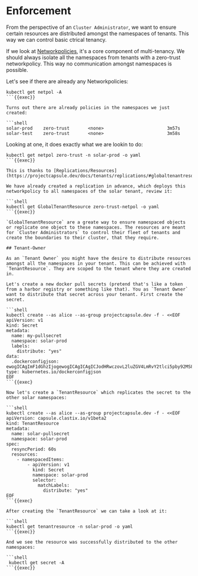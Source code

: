 
# Enforcement

From the perspective of an `Cluster Administrator`, we want to ensure certain resources are distributed amongst the namespaces of tenants. This way we can control basic ctrical tenancy.

If we look at [Networkpolicies](https://kubernetes.io/docs/concepts/services-networking/network-policies/), it's a core component of multi-tenancy. We should always isolate all the namespaces from tenants with a zero-trust networkpolicy. This way no communication amongst namespaces is possible.

Let's see if there are already any Networkpolicies:

```shell
kubectl get netpol -A 
```{{exec}}

Turns out there are already policies in the namespaces we just created:

```shell
solar-prod    zero-trust       <none>                        3m57s
solar-test    zero-trust       <none>                        3m58s
```

Looking at one, it does exactly what we are lookin to do:

```shell
kubectl get netpol zero-trust -n solar-prod -o yaml
```{{exec}}

This is thanks to [Replications/Resources](https://projectcapsule.dev/docs/tenants/replications/#globaltenantresource)

We have already created a replication in advance, which deploys this networkpolicy to all namespaces of the solar tenant, review it:

```shell
kubectl get GlobalTenantResource zero-trust-netpol -o yaml
```{{exec}}

`GlobalTenantResource` are a greate way to ensure namespaced objects or replicate one object to these namespaces. The resources are meant for `Cluster Administrators` to control their fleet of tenants and create the boundaries to their cluster, that they require.

## Tenant-Owner

As an `Tenant Owner` you might have the desire to distribute resources amongst all the namespaces in your tenant. This can be achieved with `TenantResource`. They are scoped to the tenant where they are created in.

Let's create a new docker pull secrets (pretend that's like a token from a harbor registry or something like that). You as `Tenant Owner` want to distribute that secret across your tenant. First create the secret.

```shell
kubectl create --as alice --as-group projectcapsule.dev -f - <<EOF
apiVersion: v1
kind: Secret
metadata:
  name: my-pullsecret
  namespace: solar-prod
  labels:
    distribute: "yes"
data:
  .dockerconfigjson: ewogICAgImF1dGhzIjogewogICAgICAgICJodHRwczovL2luZGV4LmRvY2tlci5pby92MS8iOiB7CiAgICAgICAgICAgICJhdXRoIjogImMzUi4uLnpFMiIKICAgICAgICB9CiAgICB9Cn0K
type: kubernetes.io/dockerconfigjson
EOF
```{{exec}

Now let's create a `TenantResource` which replicates the secret to the other solar namespaces:

```shell
kubectl create --as alice --as-group projectcapsule.dev -f - <<EOF
apiVersion: capsule.clastix.io/v1beta2
kind: TenantResource
metadata:
  name: solar-pullsecret
  namespace: solar-prod
spec:
  resyncPeriod: 60s
  resources:
    - namespacedItems:
        - apiVersion: v1
          kind: Secret
          namespace: solar-prod
          selector:
            matchLabels:
              distribute: "yes"
EOF
```{{exec}

After creating the `TenantResource` we can take a look at it:

```shell
kubectl get tenantresource -n solar-prod -o yaml
```{{exec}}

And we see the resource was successfully distributed to the other namespaces:

```shell
 kubectl get secret -A
```{{exec}}